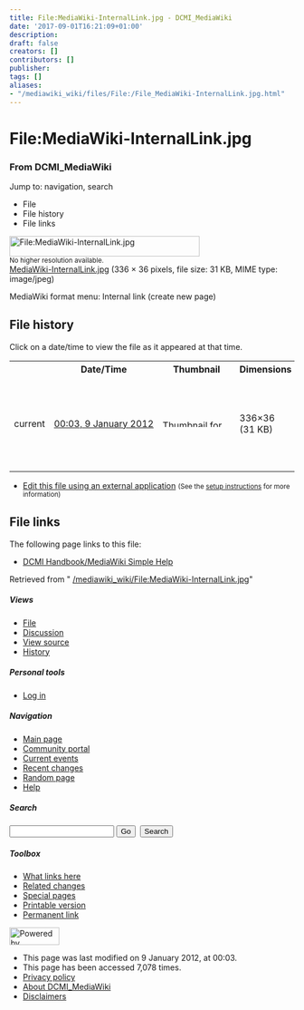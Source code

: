 ```yaml
---
title: File:MediaWiki-InternalLink.jpg - DCMI_MediaWiki
date: '2017-09-01T16:21:09+01:00'
description: 
draft: false
creators: []
contributors: []
publisher: 
tags: []
aliases:
- "/mediawiki_wiki/files/File:/File_MediaWiki-InternalLink.jpg.html"
---
```


<a id="top"></a>
# File:MediaWiki-InternalLink.jpg

### From DCMI\_MediaWiki

Jump to: navigation, search
<!-- start content -->
- File
- File history
- File links

 [<img alt="File:MediaWiki-InternalLink.jpg" src="/images/d/de/MediaWiki-InternalLink.jpg" width="336" height="36">](/mediawiki_wiki/files/MediaWiki-InternalLink.jpg)  
<small>No higher resolution available.</small>  
 [MediaWiki-InternalLink.jpg](/images/d/de/MediaWiki-InternalLink.jpg)‎ (336 × 36 pixels, file size: 31 KB, MIME type: image/jpeg)

MediaWiki format menu: Internal link (create new page)

<!-- 
NewPP limit report
Preprocessor node count: 1/1000000
Post-expand include size: 0/2097152 bytes
Template argument size: 0/2097152 bytes
Expensive parser function count: 0/100
-->
## File history

Click on a date/time to view the file as it appeared at that time.

<table class="wikitable filehistory">
  <tr>
    <td></td>
    <th>Date/Time</th>
    <th>Thumbnail</th>
    <th>Dimensions</th>
    <th>User</th>
    <th>Comment</th>
  </tr>
  <tr>
    <td>current</td>
    <td class="filehistory-selected" style="white-space: nowrap;"><a href="/mediawiki_wiki/files/MediaWiki-InternalLink.jpg">00:03, 9 January 2012</a></td>
    <td><a href="/images/d/de/MediaWiki-InternalLink.jpg"><img alt="Thumbnail for version as of 00:03, 9 January 2012" src="/images/d/de/MediaWiki-InternalLink.jpg" width="120" height="13"></a></td>
    <td>336×36 <span style="white-space: nowrap;">(31 KB)</span>
    </td>
    <td>
      <a href="/index.php?title=User:StuartSutton&amp;action=edit&amp;redlink=1" class="new mw-userlink" title="User:StuartSutton (page does not exist)">StuartSutton</a> <span style="white-space: nowrap;"> <span class="mw-usertoollinks">(<a href="/index.php?title=User_talk:StuartSutton&amp;action=edit&amp;redlink=1" class="new" title="User talk:StuartSutton (page does not exist)">Talk</a> | <a href="/index.php/Special:Contributions/StuartSutton" title="Special:Contributions/StuartSutton">contribs</a>)</span></span>
    </td>
    <td> <span class="comment">(MediaWiki format menu: Internal link (create new page))</span>
    </td>
  </tr>
</table>

  

- [Edit this file using an external application](/index.php?title=File:MediaWiki-InternalLink.jpg&action=edit&externaledit=true&mode=file "File:MediaWiki-InternalLink.jpg") <small>(See the <a href="http://www.mediawiki.org/wiki/Manual:External_editors" class="external text" rel="nofollow">setup instructions</a> for more information)</small>

## File links

The following page links to this file:

- [DCMI Handbook/MediaWiki Simple Help](/index.php/DCMI_Handbook/MediaWiki_Simple_Help "DCMI Handbook/MediaWiki Simple Help")

Retrieved from " [/mediawiki_wiki/File:MediaWiki-InternalLink.jpg](/mediawiki_wiki/files/File:/File:MediaWiki-InternalLink.jpg.html)"

<!-- end content -->

##### Views

- [File](/mediawiki_wiki/files/File:/File:MediaWiki-InternalLink.jpg.html)
- [Discussion](/index.php?title=File_talk:MediaWiki-InternalLink.jpg&action=edit&redlink=1 "Discussion about the content page [t]")
- [View source](/index.php?title=File:MediaWiki-InternalLink.jpg&action=edit "This page is protected.
You can view its source [e]")
- [History](/index.php?title=File:MediaWiki-InternalLink.jpg&action=history "Past revisions of this page [h]")

##### Personal tools

- [Log in](/index.php?title=Special:UserLogin&returnto=File:MediaWiki-InternalLink.jpg "You are encouraged to log in; however, it is not mandatory [o]")

<script type="text/javascript"> if (window.isMSIE55) fixalpha(); </script>

##### Navigation

- [Main page](/index.php/Main_Page "Visit the main page [z]")
- [Community portal](/index.php/DCMI_MediaWiki:Community_portal "About the project, what you can do, where to find things")
- [Current events](/index.php/DCMI_MediaWiki:Current_events "Find background information on current events")
- [Recent changes](/index.php/Special:RecentChanges "The list of recent changes in the wiki [r]")
- [Random page](/index.php/Special:Random "Load a random page [x]")
- [Help](/index.php/Help:Contents "The place to find out")

##### <label for="searchInput">Search</label>

<form action="/index.php" id="searchform">
				<input type="hidden" name="title" value="Special:Search">
				<input id="searchInput" title="Search DCMI_MediaWiki" accesskey="f" type="search" name="search">
				<input type="submit" name="go" class="searchButton" id="searchGoButton" value="Go" title="Go to a page with this exact name if exists"> 
				<input type="submit" name="fulltext" class="searchButton" id="mw-searchButton" value="Search" title="Search the pages for this text">
			</form>

##### Toolbox

- [What links here](/index.php/Special:WhatLinksHere/File:MediaWiki-InternalLink.jpg "List of all wiki pages that link here [j]")
- [Related changes](/index.php/Special:RecentChangesLinked/File:MediaWiki-InternalLink.jpg "Recent changes in pages linked from this page [k]")
- [Special pages](/index.php/Special:SpecialPages "List of all special pages [q]")
- [Printable version](/index.php?title=File:MediaWiki-InternalLink.jpg&printable=yes "Printable version of this page [p]")
- [Permanent link](/index.php?title=File:MediaWiki-InternalLink.jpg&oldid=2170 "Permanent link to this revision of the page")

<!-- end of the left (by default at least) column -->

 [<img src="/skins/common/images/poweredby_mediawiki_88x31.png" height="31" width="88" alt="Powered by MediaWiki">](http://www.mediawiki.org/)

- This page was last modified on 9 January 2012, at 00:03.
- This page has been accessed 7,078 times.
- [Privacy policy](/index.php/DCMI_MediaWiki:Privacy_policy "DCMI MediaWiki:Privacy policy")
- [About DCMI\_MediaWiki](/index.php/DCMI_MediaWiki:About "DCMI MediaWiki:About")
- [Disclaimers](/index.php/DCMI_MediaWiki:General_disclaimer "DCMI MediaWiki:General disclaimer")

<script>if (window.runOnloadHook) runOnloadHook();</script><!-- Served in 0.452 secs. -->
